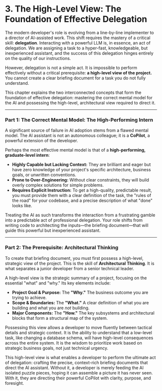 # **3. The High-Level View: The Foundation of Effective Delegation**

The modern developer's role is evolving from a line-by-line implementer to a director of AI-assisted work. This shift requires the mastery of a critical skill: **delegation**. Interacting with a powerful LLM is, in essence, an act of delegation. We are assigning a task to a hyper-fast, knowledgeable, but inexperienced assistant, and the success of this delegation hinges entirely on the quality of our instructions.

However, delegation is not a simple act. It is impossible to perform effectively without a critical prerequisite: **a high-level view of the project.** You cannot create a clear briefing document for a task you do not fully understand.

This chapter explains the two interconnected concepts that form the foundation of effective delegation: mastering the correct mental model for the AI and possessing the high-level, architectural view required to direct it.

---

### **Part 1: The Correct Mental Model: The High-Performing Intern**

A significant source of failure in AI adoption stems from a flawed mental model. The AI assistant is not an autonomous colleague; it is a **CoPilot**, a powerful extension of the developer.

Perhaps the most effective mental model is that of a **high-performing, graduate-level intern**:
*   **Highly Capable but Lacking Context:** They are brilliant and eager but have zero knowledge of your project's specific architecture, business goals, or unwritten conventions.
*   **Prone to Over-Engineering:** Without clear constraints, they will build overly complex solutions for simple problems.
*   **Requires Explicit Instruction:** To get a high-quality, predictable result, you must provide them with a clear definition of the task, the "rules of the road" for your codebase, and a precise description of what "done" looks like.

Treating the AI as such transforms the interaction from a frustrating gamble into a predictable act of professional delegation. Your role shifts from writing code to architecting the inputs—the briefing document—that will guide this powerful but inexperienced assistant.

---

### **Part 2: The Prerequisite: Architectural Thinking**

To create that briefing document, you must first possess a high-level, strategic view of the project. This is the skill of **Architectural Thinking**. It is what separates a junior developer from a senior technical leader.

A high-level view is the strategic summary of a project, focusing on the essential "what" and "why." Its key elements include:

*   **Project Goal & Purpose:** The **"Why."** The business outcome you are trying to achieve.
*   **Scope & Boundaries:** The **"What."** A clear definition of what you are building and what you are *not* building.
*   **Major Components:** The **"How."** The key subsystems and architectural blocks that form a structural map of the system.

Possessing this view allows a developer to move fluently between tactical details and strategic context. It is the ability to understand that a low-level task, like changing a database schema, will have high-level consequences across the entire system. It is the wisdom to prioritize work based on strategic business goals, not just technical urgency.

This high-level view is what enables a developer to perform the ultimate act of delegation: crafting the precise, context-rich briefing documents that direct the AI assistant. Without it, a developer is merely feeding the AI isolated puzzle pieces, hoping it can assemble a picture it has never seen. With it, they are directing their powerful CoPilot with clarity, purpose, and foresight.
